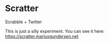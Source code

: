 # Scratter
Scrabble + Twitter

This is just a silly experiment. You can see it here: https://scratter.mariusgundersen.net


